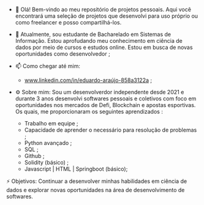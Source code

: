 - 👋 Olá! Bem-vindo ao meu repositório de projetos pessoais. Aqui você encontrará uma seleção de projetos que desenvolvi para uso próprio ou como freelancer e posso compartilhá-los.
  
- 🌱 Atualmente, sou estudante de Bacharelado em Sistemas de Informação. Estou aprofudando meu conhecimento em ciência de dados por meio de cursos e estudos online. Estou em busca de novas oportunidades como desenvolvedor ;
  
- 📫 Como chegar até mim:
    - www.linkedin.com/in/eduardo-araújo-858a3122a ;
      
- ⚙️ Sobre mim: Sou um desenvolverdor independente desde 2021 e durante 3 anos desenvolvi softwares pessoais e coletivos com foco em oportunidades nos mercados de Defi, Blockchain e apostas esportivas. Os quais, me proporcionaram os seguintes aprendizados :
  - Trabalho em equipe ;
  - Capacidade de aprender o necessário para resolução de problemas ;
  - Python avançado ;
  - SQL ;
  - Github ;
  - Solidity (básico) ;
  - Javascript | HTML | Springboot (básico);

 ⚡ Objetivos: Continuar a desenvolver minhas habilidades em ciência de dados e explorar novas oportunidades na área de desenvolvimento de softwares.
